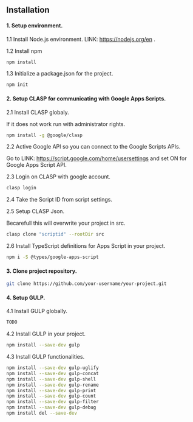 
## Installation


#### 1. Setup environment.

1.1 Install Node.js environment. LINK: https://nodejs.org/en .

1.2 Install npm 
```bash
npm install
```

1.3 Initialize a package.json for the project.
```bash
npm init
```

#### 2. Setup CLASP for communicating with Google Apps Scripts.

2.1 Install CLASP globaly.

If it does not work run with administrator rights.
```bash
npm install -g @google/clasp
```

2.2 Active Google API so you can connect to the Google Scripts APIs.

Go to LINK: https://script.google.com/home/usersettings and set ON for Google Apps Script API.

2.3 Login on CLASP with google account.
```bash
clasp login
```

2.4 Take the Script ID from script settings.

2.5 Setup CLASP Json.

Becarefull this will overwrite your project in src.
```bash
clasp clone "scriptid" --rootDir src
```

2.6 Install TypeScript definitions for Apps Script in your project.
```bash
npm i -S @types/google-apps-script
```

#### 3. Clone project repository.
```bash
git clone https://github.com/your-username/your-project.git
```
#### 4. Setup GULP.

4.1 Install GULP globally.
```bash
TODO
```
4.2 Install GULP in your project.
```bash
npm install --save-dev gulp
```
4.3 Install GULP functionalities.
```bash
npm install --save-dev gulp-uglify
npm install --save-dev gulp-concat
npm install --save-dev gulp-shell
npm install --save-dev gulp-rename
npm install --save-dev gulp-print
npm install --save-dev gulp-count
npm install --save-dev gulp-filter
npm install --save-dev gulp-debug
npm install del --save-dev
```
